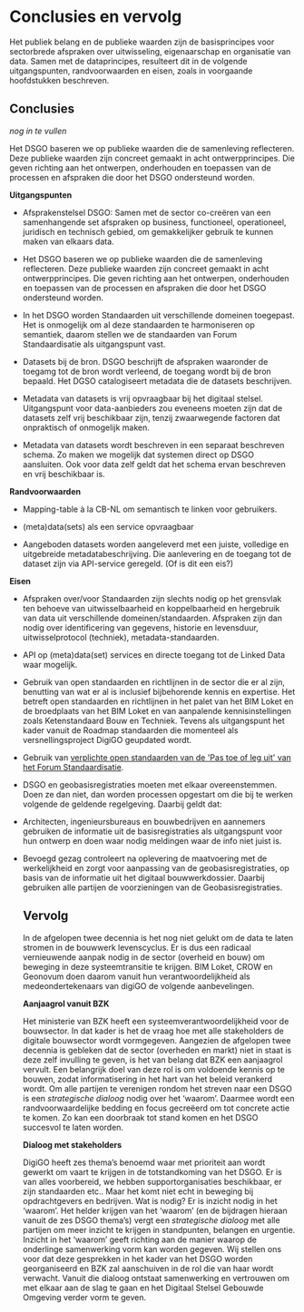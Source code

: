 Conclusies en vervolg
============

Het publiek belang en de publieke waarden zijn de basisprincipes voor
sectorbrede afspraken over uitwisseling, eigenaarschap en organisatie van data. Samen met de dataprincipes, resulteert dit in de volgende uitgangspunten, randvoorwaarden en eisen, zoals in voorgaande hoofdstukken beschreven.

Conclusies
--------------
*nog in te vullen* 

Het DSGO baseren we op publieke waarden die de samenleving reflecteren. Deze publieke waarden zijn concreet gemaakt in acht ontwerpprincipes. Die geven richting aan het ontwerpen, onderhouden en toepassen van de processen en afspraken die door het DSGO ondersteund worden.



**Uitgangspunten**

-   Afsprakenstelsel DSGO: Samen met de sector co-creëren van een samenhangende set afspraken op business, functioneel, operationeel, juridisch en technisch gebied, om gemakkelijker gebruik te kunnen maken van elkaars data.

-   Het DSGO baseren we op publieke waarden die de samenleving reflecteren. 
Deze publieke waarden zijn concreet gemaakt in acht ontwerpprincipes. 
Die geven richting aan het ontwerpen, onderhouden en toepassen van de processen en afspraken die door het DSGO ondersteund worden.

-   In het DSGO worden Standaarden uit verschillende domeinen toegepast. 
Het is onmogelijk om al deze standaarden te harmoniseren op semantiek, 
daarom stellen we de standaarden van Forum Standaardisatie als uitgangspunt vast.

-   Datasets bij de bron.
DSGO beschrijft de afspraken waaronder de toegamg tot de bron wordt verleend, de toegang wordt bij de bron bepaald. Het DGSO catalogiseert metadata die de datasets beschrijven.

-   Metadata van datasets is vrij opvraagbaar bij het digitaal stelsel.
Uitgangspunt voor data-aanbieders zou eveneens moeten zijn dat de datasets zelf vrij beschikbaar zijn, tenzij zwaarwegende factoren dat onpraktisch of onmogelijk maken.

-   Metadata van datasets wordt beschreven in een separaat beschreven schema.
Zo maken we mogelijk dat systemen direct op DSGO aansluiten.
Ook voor data zelf geldt dat het schema ervan beschreven en vrij beschikbaar is. 

**Randvoorwaarden**

-   Mapping-table à la CB-NL om semantisch te linken voor gebruikers.

-   (meta)data(sets) als een service opvraagbaar

-   Aangeboden datasets worden aangeleverd met een juiste, volledige en uitgebreide metadatabeschrijving.
Die aanlevering en de toegang tot de dataset zijn via API-service geregeld. (Of is dit een eis?)

**Eisen**

-   Afspraken over/voor Standaarden zijn slechts nodig op het grensvlak ten
    behoeve van uitwisselbaarheid en koppelbaarheid en hergebruik van data uit
    verschillende domeinen/standaarden. Afspraken zijn dan nodig over
    identificering van gegevens, historie en levensduur, uitwisselprotocol
    (techniek), metadata-standaarden.

-   API op (meta)data(set) services en directe toegang tot de Linked Data waar mogelijk.

-   Gebruik van open standaarden en richtlijnen in de sector die er al zijn,
    benutting van wat er al is inclusief bijbehorende kennis en expertise. Het
    betreft open standaarden en richtlijnen in het palet van het BIM Loket en de
    broedplaats van het BIM Loket en van aanpalende kennisinstellingen zoals
    Ketenstandaard Bouw en Techniek. Tevens als uitgangspunt het kader vanuit de
    Roadmap standaarden die momenteel als versnellingsproject DigiGO geupdated
    wordt.

-   Gebruik van [verplichte open standaarden van de 'Pas toe of leg uit' van het
    Forum Standaardisatie](https://forumstandaardisatie.nl/open-standaarden).

-   DSGO en geobasisregistraties moeten met elkaar overeenstemmen. Doen ze dan
    niet, dan worden processen opgestart om die bij te werken volgende de
    geldende regelgeving. Daarbij geldt dat:

-   Architecten, ingenieursbureaus en bouwbedrijven en aannemers gebruiken de
    informatie uit de basisregistraties als uitgangspunt voor hun ontwerp en
    doen waar nodig meldingen waar de info niet juist is.

-   Bevoegd gezag controleert na oplevering de maatvoering met de werkelijkheid
    en zorgt voor aanpassing van de geobasisregistraties, op basis van de
    informatie uit het digitaal bouwwerkdossier. Daarbij gebruiken alle partijen
    de voorzieningen van de Geobasisregistraties.
    
    Vervolg
    -------
    
    In de afgelopen twee decennia  is het nog niet gelukt om de data te laten stromen in de bouwwerk levenscyclus. 
    Er is dus een radicaal vernieuwende aanpak nodig in de sector (overheid en bouw) om beweging in deze 
    systeemtransitie te krijgen. BIM Loket, CROW en Geonovum doen daarom vanuit hun verantwoordelijkheid 
    als medeondertekenaars van digiGO de volgende aanbevelingen.
    
    **Aanjaagrol vanuit BZK**
    
    Het ministerie van BZK heeft een systeemverantwoordelijkheid voor de bouwsector. 
    In dat kader is het de vraag hoe met alle stakeholders de digitale bouwsector wordt vormgegeven. 
    Aangezien de afgelopen twee decennia is gebleken dat de sector (overheden en markt) niet in staat is 
    deze zelf invulling te geven, is het van belang dat BZK een aanjaagrol vervult.
    Een belangrijk doel van deze rol is om voldoende kennis op te bouwen, zodat informatisering in het hart 
    van het beleid verankerd wordt. Om alle partijen te verenigen rondom het streven naar een DSGO is een 
    *strategische dialoog* nodig over het ‘waarom’. Daarmee wordt een randvoorwaardelijke bedding en focus 
    gecreëerd om tot concrete actie te komen. Zo kan een doorbraak tot stand komen en het DSGO succesvol te laten worden.
    
    **Dialoog met stakeholders**
    
    DigiGO heeft zes thema’s benoemd waar met prioriteit aan wordt gewerkt om vaart te krijgen in de 
    totstandkoming van het DSGO.  Er is van alles voorbereid, we hebben supportorganisaties beschikbaar, 
    er zijn standaarden etc.. Maar het komt niet echt in beweging bij opdrachtgevers en bedrijven. Wat is nodig? 
    Er is inzicht nodig in het ‘waarom’. Het helder krijgen van het ‘waarom’ (en de bijdragen hieraan vanuit 
    de zes DSGO thema’s) vergt een *strategische dialoog* met alle partijen om meer inzicht te krijgen in standpunten, 
    belangen en urgentie.
    Inzicht in het ‘waarom’ geeft richting aan de manier waarop de onderlinge samenwerking vorm kan worden gegeven. 
    Wij stellen ons voor dat deze gesprekken in het kader van het DSGO worden georganiseerd en BZK zal aanschuiven 
    in de rol die van haar wordt verwacht. Vanuit die dialoog ontstaat samenwerking en vertrouwen om met elkaar aan 
    de slag te gaan en het Digitaal Stelsel Gebouwde Omgeving verder vorm te geven. 
  
